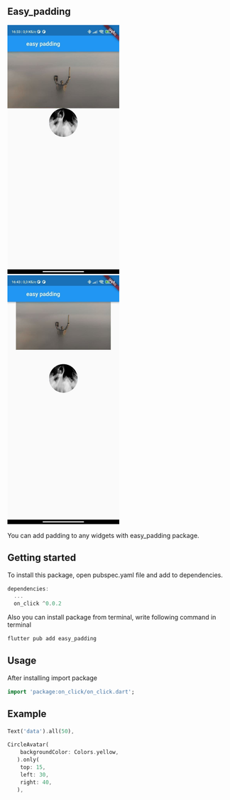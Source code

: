 <!-- 
This README describes the package. If you publish this package to pub.dev,
this README's contents appear on the landing page for your package.

For information about how to write a good package README, see the guide for
[writing package pages](https://dart.dev/guides/libraries/writing-package-pages). 

For general information about developing packages, see the Dart guide for
[creating packages](https://dart.dev/guides/libraries/create-library-packages)
and the Flutter guide for
[developing packages and plugins](https://flutter.dev/developing-packages). 
-->


## Easy_padding

<img src="https://raw.githubusercontent.com/Ramazon-dev/easy_padding/main/example/assets/a.jpg" width="50%">
<img src="https://raw.githubusercontent.com/Ramazon-dev/easy_padding/main/example/assets/b.jpg" width="50%">

You can add padding to any widgets with easy_padding package.

## Getting started

To install this package, open pubspec.yaml file and add to dependencies.

```dart
dependencies:
  ...
  on_click ^0.0.2
```

Also you can install package from terminal, write following command in terminal

```dart
flutter pub add easy_padding
```



## Usage

After installing import package

```dart
import 'package:on_click/on_click.dart';
```

## Example

```dart
Text('data').all(50),
```
```dart
CircleAvatar(
    backgroundColor: Colors.yellow,
   ).only(
    top: 15, 
    left: 30, 
    right: 40,
   ),
```
